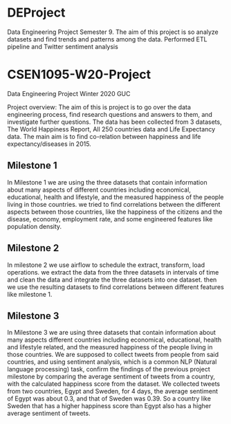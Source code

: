 # DEProject
Data Engineering Project Semester 9. The aim of this project is so analyze datasets and find trends and patterns among the data. Performed ETL pipeline and Twitter sentiment analysis

# CSEN1095-W20-Project
Data Engineering Project Winter 2020 GUC

Project overview: The aim of this is project is to go over the data engineering process, find research questions and answers to them, and investigate further questions. The data has been collected from 3 datasets, The World Happiness Report, All 250 countries data and Life Expectancy data. The main aim is to find co-relation between happiness and life expectancy/diseases in 2015.
## Milestone 1
In Milestone 1 we are using the three datasets that contain information about many aspects of different countries including economical, educational, health and lifestyle, and the measured happiness of the people living in those countries. we tried to find correlations between the different aspects between those countries, like the happiness of the citizens and the disease, economy, employment rate, and some engineered features like population density.


## Milestone 2
In milestone 2 we use airflow to schedule the extract, transform, load operations. we extract the data from the three datasets in intervals of time and clean the data and integrate the three datasets into one dataset. then we use the resulting datasets to find correlations between different features like milestone 1.

## Milestone 3
In Milestone 3 we are using three datasets that contain information about many aspects different countries including economical, educational, health and lifestyle related, and the measured happiness of the people living in those countries. We are supposed to collect tweets from people from said countries, and using sentiment analysis, which is a common NLP (Natural language processing) task, confirm the findings of the previous project milestone by comparing the average sentiment of tweets from a country, with the calculated happiness score from the dataset.
We collected tweets from two countries, Egypt and Sweden, for 4 days, the average sentiment of Egypt was about 0.3, and that of Sweden was 0.39. So a country like Sweden that has a higher happiness score than Egypt also has a higher average sentiment of tweets.
